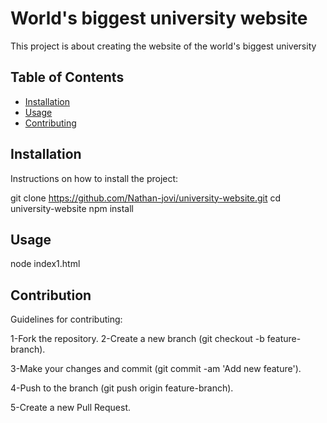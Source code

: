 # World's biggest university website

This project is about creating the website of the world's biggest university 

## Table of Contents

- [Installation](#installation)
- [Usage](#usage)
- [Contributing](#contributing)

## Installation

Instructions on how to install the project:


git clone https://github.com/Nathan-jovi/university-website.git
cd university-website
npm install

## Usage

node index1.html

## Contribution

 Guidelines for contributing:

1-Fork the repository.
2-Create a new branch (git checkout -b feature-branch).  

3-Make your changes and commit (git commit -am 'Add new feature').  

4-Push to the branch (git push origin feature-branch).  

5-Create a new Pull Request.  


